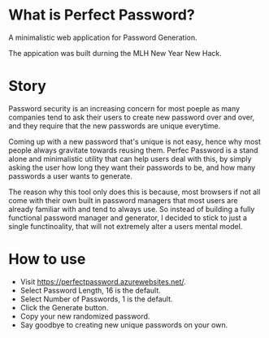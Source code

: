 # What is Perfect Password?
A minimalistic web application for Password Generation.

The appication was built durning the MLH New Year New Hack.

# Story

Password security is an increasing concern for most poeple as many companies
tend to ask their users to create new password over and over, and they require
that the new passwords are unique everytime.

Coming up with a new password that's unique is not easy, hence why most people
always gravitate towards reusing them. Perfec Password  is a stand alone and
minimalistic utility that can help users deal with this, by simply asking the
user how long they want their passwords to be, and how many passwords a user
wants to generate.

The reason why this tool only does this is because, most browsers if not all come with
their own built in password managers that most users are already familiar with and
tend to always use. So instead of building a fully functional password manager and
generator, I decided to stick to just a single functinoality, that will not extremely
alter a users mental model.

# How to use
- Visit https://perfectpassword.azurewebsites.net/.
- Select Password Length, 16 is the default.
- Select Number of Passwords, 1 is the default.
- Click the Generate button.
- Copy your new randomized password.
- Say goodbye to creating new unique passwords on your own.
